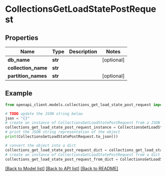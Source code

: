 # CollectionsGetLoadStatePostRequest


## Properties

Name | Type | Description | Notes
------------ | ------------- | ------------- | -------------
**db_name** | **str** |  | [optional] 
**collection_name** | **str** |  | 
**partition_names** | **str** |  | [optional] 

## Example

```python
from openapi_client.models.collections_get_load_state_post_request import CollectionsGetLoadStatePostRequest

# TODO update the JSON string below
json = "{}"
# create an instance of CollectionsGetLoadStatePostRequest from a JSON string
collections_get_load_state_post_request_instance = CollectionsGetLoadStatePostRequest.from_json(json)
# print the JSON string representation of the object
print(CollectionsGetLoadStatePostRequest.to_json())

# convert the object into a dict
collections_get_load_state_post_request_dict = collections_get_load_state_post_request_instance.to_dict()
# create an instance of CollectionsGetLoadStatePostRequest from a dict
collections_get_load_state_post_request_from_dict = CollectionsGetLoadStatePostRequest.from_dict(collections_get_load_state_post_request_dict)
```
[[Back to Model list]](../README.md#documentation-for-models) [[Back to API list]](../README.md#documentation-for-api-endpoints) [[Back to README]](../README.md)


